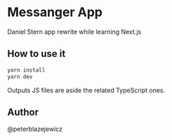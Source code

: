 # Messanger App

Daniel Stern app rewrite while learning Next.js

## How to use it

```bash
yarn install
yarn dev
```

Outputs JS files are aside the related TypeScript ones.

## Author

@peterblazejewicz